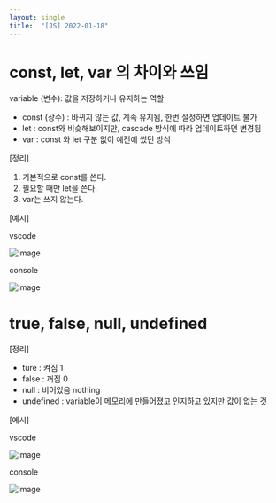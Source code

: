 ```yaml
---
layout: single
title:  "[JS] 2022-01-18"
---
```


# const, let, var 의 차이와 쓰임

variable (변수): 값을 저장하거나 유지하는 역할

- const (상수) : 바뀌지 않는 값, 계속 유지됨, 한번 설정하면 업데이트 불가
- let : const와 비슷해보이지만, cascade 방식에 따라 업데이트하면 변경됨
- var : const 와 let 구분 없이 예전에 썼던 방식


[정리]
 1. 기본적으로 const를 쓴다.
 2. 필요할 때만 let을 쓴다.
 3. var는 쓰지 않는다.


[예시]

vscode

![image](https://user-images.githubusercontent.com/97942837/149937206-c59610f5-2f5f-4aa1-bad5-cca52566f977.png)


console

![image](https://user-images.githubusercontent.com/97942837/149937328-27c13fa4-716a-4a04-9c4d-ab1dcc2e5460.png)



# true, false, null, undefined

[정리]
- ture : 켜짐 1
- false : 꺼짐 0
- null : 비어있음 nothing
- undefined : variable이 메모리에 만들어졌고 인지하고 있지만 값이 없는 것


[예시]

vscode

![image](https://user-images.githubusercontent.com/97942837/149940005-342fe9e5-3676-4856-b889-b7639c2d33cf.png)


console

![image](https://user-images.githubusercontent.com/97942837/149940110-079701b9-90ce-49af-b322-562755d265e8.png)
